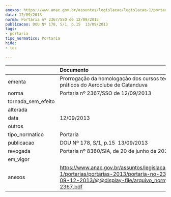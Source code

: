 ```yaml
---
anexos: https://www.anac.gov.br/assuntos/legislacao/legislacao-1/portarias/portarias-2013/portaria-no-2367-sso-de-09-12-2013/@@display-file/arquivo_norma/PA2013-2367.pdf
data: 12/09/2013
norma: Portaria nº 2367/SSO de 12/09/2013
publicacao: DOU Nº 178, S/1, p.15  13/09/2013
tags:
- portaria
tipo_normatico: Portaria
hide: 
- toc 
 
---
```


|                    | Documento                                                                                                                                                         |
|:-------------------|:------------------------------------------------------------------------------------------------------------------------------------------------------------------|
| ementa             | Prorrogação da homologação dos cursos teóricos e práticos do Aeroclube de Catanduva                                                                               |
| norma              | Portaria nº 2367/SSO de 12/09/2013                                                                                                                                |
| tornada_sem_efeito |                                                                                                                                                                   |
| alterada           |                                                                                                                                                                   |
| data               | 12/09/2013                                                                                                                                                        |
| outros             |                                                                                                                                                                   |
| tipo_normatico     | Portaria                                                                                                                                                          |
| publicacao         | DOU Nº 178, S/1, p.15  13/09/2013                                                                                                                                 |
| revogada           | Portaria nº 8360/SIA, de 20 de junho de 2022.                                                                                                                     |
| em_vigor           |                                                                                                                                                                   |
| anexos             | https://www.anac.gov.br/assuntos/legislacao/legislacao-1/portarias/portarias-2013/portaria-no-2367-sso-de-09-12-2013/@@display-file/arquivo_norma/PA2013-2367.pdf |